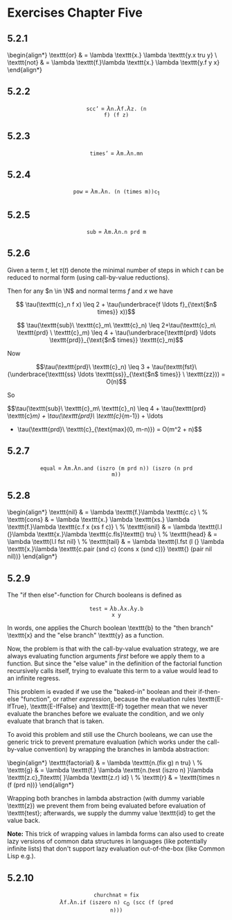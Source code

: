 # Exercises Chapter Five

## 5.2.1

\begin{align*} \texttt{or} & = \lambda \texttt{x.} \lambda \texttt{y.x tru y}
\\
\texttt{not} & = \lambda \texttt{f.}\lambda \texttt{x.} \lambda \texttt{y.f
y x}
\end{align*}

## 5.2.2

$$\texttt{scc'} = \lambda \texttt{n.}\lambda \texttt{f.}\lambda \texttt{z. (n
f) (f z)}$$

## 5.2.3

$$\texttt{times'} = \lambda \texttt{m.} \lambda \texttt{n.mn}$$

## 5.2.4

$$\texttt{pow} = \lambda \texttt{m.}\lambda \texttt{n. (n (times m))}
\texttt{c}_1$$

## 5.2.5

$$\texttt{sub} = \lambda \texttt{m.}\lambda \texttt{n.n prd m}$$

## 5.2.6

Given a term $t$, let $\tau(t)$ denote the minimal number of steps in which $t$
can be reduced to normal form (using call-by-value reductions). 

Then for any $n
\in \N$ and normal terms $f$ and $x$ we have

$$ \tau(\texttt{c}_n f x) \leq 2 + \tau(\underbrace{f \ldots f}_{\text{$n$
times}} x))$$

$$ \tau(\texttt{sub}\ \texttt{c}_m\ \texttt{c}_n) \leq 2+\tau(\texttt{c}_n\
\texttt{prd} \ \texttt{c}_m) \leq 4 + \tau(\underbrace{\texttt{prd} \ldots
\texttt{prd}}_{\text{$n$ times}} \texttt{c}_m)$$

Now

$$\tau(\texttt{prd}\ \texttt{c}_n) \leq 3 + \tau(\texttt{fst}\
(\underbrace{\texttt{ss} \ldots \texttt{ss}}_{\text{$n$ times}} \ \texttt{zz})) = O(n)$$

So

$$\tau(\texttt{sub}\ \texttt{c}_m\ \texttt{c}_n) \leq 4 + \tau(\texttt{prd}\
\texttt{c}_m) + \tau(\texttt{prd}\ \texttt{c}_{m-1}) + \ldots
+ \tau(\texttt{prd}\ \texttt{c}_{\text{max}(0, m-n)}) = O(m^2 + n)$$

## 5.2.7

$$\texttt{equal} = \lambda \texttt{m.}\lambda \texttt{n.and (iszro (m prd n)) (iszro (n prd
m))}$$

## 5.2.8

\begin{align*}
\texttt{nil} & = \lambda \texttt{f.}\lambda \texttt{c.c} \\
%
\texttt{cons} & = \lambda \texttt{x.} \lambda \texttt{xs.} \lambda
\texttt{f.}\lambda \texttt{c.f x (xs f c)} \\
%
\texttt{isnil} & = \lambda \texttt{l.l (}\lambda \texttt{x.}\lambda
\texttt{c.fls}\texttt{) tru} \\
%
\texttt{head} & = \lambda \texttt{l.l fst nil} \\
%
\texttt{tail} & = \lambda \texttt{l.fst (l (} \lambda \texttt{x.}\lambda
\texttt{c.pair (snd c) (cons x (snd c))} \texttt{) (pair nil nil))}
\end{align*}

## 5.2.9

The "if then else"-function for Church booleans is defined as

$$\texttt{test} = \lambda \texttt{b.} \lambda \texttt{x.}\lambda \texttt{y.b
x y}$$

In words, one applies the Church boolean \texttt{b} to the "then branch" \texttt{x} and
the "else branch" \texttt{y} as a function.

Now, the problem is that with the call-by-value evaluation strategy, we are
always evaluating function arguments *first* before we apply them to
a function. But since the "else value" in the definition of the factorial
function recursively calls itself, trying to evaluate this term to a value
would lead to an infinite regress.

This problem is evaded if we use the "baked-in" boolean and their if-then-else
"function", or rather *expression*, because the evaluation rules
\texttt{E-IfTrue}, \texttt{E-IfFalse} and \texttt{E-If} together mean that we
never evaluate the branches before we evaluate the condition, and we only
evaluate that branch that is taken.

To avoid this problem and still use the Church booleans, we can use the generic
trick to prevent premature evaluation (which works under the call-by-value
convention) by wrapping the branches in lambda abstraction:

\begin{align*}
\texttt{factorial} & = \lambda \texttt{n.(fix g) n tru} \\
%
\texttt{g} & = \lambda \texttt{f.} \lambda \texttt{n.(test (iszro n) }\lambda \texttt{z.c}_1\texttt{ }\lambda \texttt{z.r) id} \\
%
\texttt{r} & = \texttt{times n (f (prd n))}
\end{align*}

Wrapping both branches in lambda abstraction (with dummy variable \texttt{z})
we prevent them from being evaluated before evaluation of \texttt{test};
afterwards, we supply the dummy value \texttt{id} to get the value back.

**Note:** This trick of wrapping values in lambda forms can also used to create lazy
versions of common data structures in languages (like potentially infinite lists) that don't support lazy
evaluation out-of-the-box (like Common Lisp e.g.).

## 5.2.10

$$\texttt{churchnat} = \texttt{fix
}\lambda\texttt{f.}\lambda\texttt{n.if (iszero n) c}_0\texttt{ (scc (f (pred
n)))}$$
